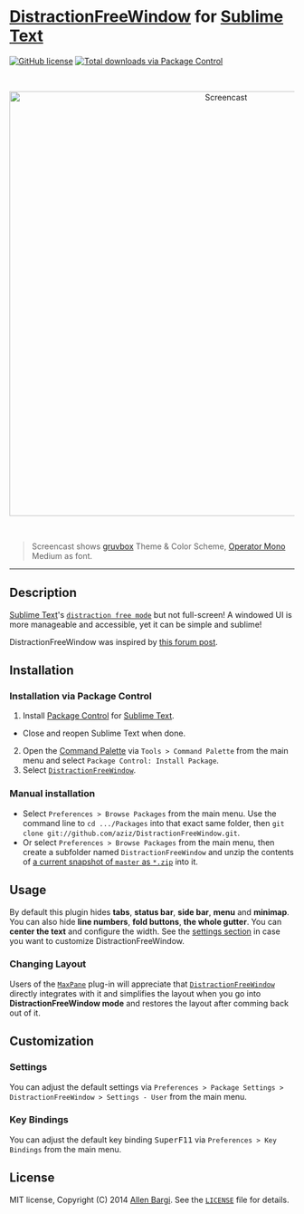 # [DistractionFreeWindow](https://github.com/aziz/DistractionFreeWindow) for [Sublime Text](https://www.sublimetext.com)

[![GitHub license](https://img.shields.io/github/license/aziz/DistractionFreeWindow.svg?style=flat-square)](https://github.com/aziz/DistractionFreeWindow/blob/master/LICENSE)
[![Total downloads via Package Control](https://img.shields.io/packagecontrol/dt/DistractionFreeWindow.svg?style=flat-square)](https://packagecontrol.io/packages/DistractionFreeWindow)

<br>

<p align="center">
  <img width="750" src="docs/screencast.gif" alt="Screencast">
</p>

<br>

> Screencast shows [gruvbox](https://github.com/Briles/gruvbox) Theme & Color Scheme, [Operator Mono](http://www.typography.com/fonts/operator/overview) Medium as font.

---

## Description

[Sublime Text](https://www.sublimetext.com)'s [`distraction free mode`](https://www.sublimetext.com/docs/3/distraction_free.html) but not full-screen!
A windowed UI is more manageable and accessible, yet it can be simple and sublime!

DistractionFreeWindow was inspired by [this forum post](https://forum.sublimetext.com/t/non-fullscreen-distraction-free-mode/12343).

## Installation

### Installation via Package Control

1. Install [Package Control](https://packagecontrol.io/installation) for [Sublime Text](https://www.sublimetext.com).
  * Close and reopen Sublime Text when done.
2. Open the [Command Palette](http://docs.sublimetext.info/en/latest/extensibility/command_palette.html) via `Tools > Command Palette` from the main menu and select `Package Control: Install Package`.
3. Select [`DistractionFreeWindow`](https://packagecontrol.io/packages/DistractionFreeWindow).

### Manual installation

* Select `Preferences > Browse Packages` from the main menu. Use the command line to `cd .../Packages` into that exact same folder, then `git clone git://github.com/aziz/DistractionFreeWindow.git`.
* Or select `Preferences > Browse Packages` from the main menu, then create a subfolder named `DistractionFreeWindow` and unzip the contents of [a current snapshot of `master` as `*.zip`](https://github.com/aziz/DistractionFreeWindow/archive/master.zip) into it.

## Usage

By default this plugin hides **tabs**, **status bar**, **side bar**, **menu** and **minimap**.
You can also hide **line numbers**, **fold buttons**, **the whole gutter**.
You can **center the text** and configure the width.
See the [settings section](#settings) in case you want to customize DistractionFreeWindow.

### Changing Layout

Users of the [`MaxPane`](https://packagecontrol.io/packages/MaxPane) plug-in will appreciate that [`DistractionFreeWindow`](https://packagecontrol.io/packages/DistractionFreeWindow) directly integrates with it and simplifies the layout when you go into **DistractionFreeWindow mode** and restores the layout after comming back out of it.

## Customization

### Settings

You can adjust the default settings via `Preferences > Package Settings > DistractionFreeWindow > Settings - User` from the main menu.

### Key Bindings

You can adjust the default key binding <kbd>Super</kbd><kbd>F11</kbd> via `Preferences > Key Bindings` from the main menu.

## License

MIT license, Copyright (C) 2014 [Allen Bargi](https://github.com/aziz). See the [`LICENSE`](LICENSE) file for details.
